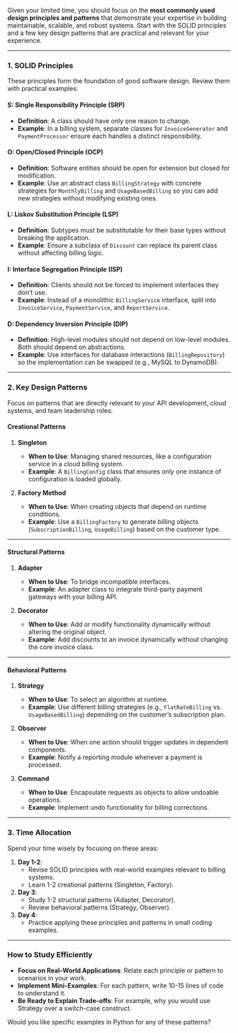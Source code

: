 Given your limited time, you should focus on the **most commonly used design principles and patterns** that demonstrate your expertise in building maintainable, scalable, and robust systems. Start with the SOLID principles and a few key design patterns that are practical and relevant for your experience.

---

### **1. SOLID Principles**
These principles form the foundation of good software design. Review them with practical examples:

#### **S**: Single Responsibility Principle (SRP)
- **Definition**: A class should have only one reason to change.
- **Example**: In a billing system, separate classes for `InvoiceGenerator` and `PaymentProcessor` ensure each handles a distinct responsibility.

#### **O**: Open/Closed Principle (OCP)
- **Definition**: Software entities should be open for extension but closed for modification.
- **Example**: Use an abstract class `BillingStrategy` with concrete strategies for `MonthlyBilling` and `UsageBasedBilling` so you can add new strategies without modifying existing ones.

#### **L**: Liskov Substitution Principle (LSP)
- **Definition**: Subtypes must be substitutable for their base types without breaking the application.
- **Example**: Ensure a subclass of `Discount` can replace its parent class without affecting billing logic.

#### **I**: Interface Segregation Principle (ISP)
- **Definition**: Clients should not be forced to implement interfaces they don’t use.
- **Example**: Instead of a monolithic `BillingService` interface, split into `InvoiceService`, `PaymentService`, and `ReportService`.

#### **D**: Dependency Inversion Principle (DIP)
- **Definition**: High-level modules should not depend on low-level modules. Both should depend on abstractions.
- **Example**: Use interfaces for database interactions (`BillingRepository`) so the implementation can be swapped (e.g., MySQL to DynamoDB).

---

### **2. Key Design Patterns**
Focus on patterns that are directly relevant to your API development, cloud systems, and team leadership roles:

#### **Creational Patterns**
1. **Singleton**
   - **When to Use**: Managing shared resources, like a configuration service in a cloud billing system.
   - **Example**: A `BillingConfig` class that ensures only one instance of configuration is loaded globally.

2. **Factory Method**
   - **When to Use**: When creating objects that depend on runtime conditions.
   - **Example**: Use a `BillingFactory` to generate billing objects (`SubscriptionBilling`, `UsageBilling`) based on the customer type.

---

#### **Structural Patterns**
1. **Adapter**
   - **When to Use**: To bridge incompatible interfaces.
   - **Example**: An adapter class to integrate third-party payment gateways with your billing API.

2. **Decorator**
   - **When to Use**: Add or modify functionality dynamically without altering the original object.
   - **Example**: Add discounts to an invoice dynamically without changing the core invoice class.

---

#### **Behavioral Patterns**
1. **Strategy**
   - **When to Use**: To select an algorithm at runtime.
   - **Example**: Use different billing strategies (e.g., `FlatRateBilling` vs. `UsageBasedBilling`) depending on the customer’s subscription plan.

2. **Observer**
   - **When to Use**: When one action should trigger updates in dependent components.
   - **Example**: Notify a reporting module whenever a payment is processed.

3. **Command**
   - **When to Use**: Encapsulate requests as objects to allow undoable operations.
   - **Example**: Implement undo functionality for billing corrections.

---

### **3. Time Allocation**
Spend your time wisely by focusing on these areas:
1. **Day 1-2**: 
   - Revise SOLID principles with real-world examples relevant to billing systems.
   - Learn 1-2 creational patterns (Singleton, Factory).
2. **Day 3**: 
   - Study 1-2 structural patterns (Adapter, Decorator).
   - Review behavioral patterns (Strategy, Observer).
3. **Day 4**:
   - Practice applying these principles and patterns in small coding examples.

---

### **How to Study Efficiently**
- **Focus on Real-World Applications**: Relate each principle or pattern to scenarios in your work.
- **Implement Mini-Examples**: For each pattern, write 10-15 lines of code to understand it.
- **Be Ready to Explain Trade-offs**: For example, why you would use Strategy over a switch-case construct.

Would you like specific examples in Python for any of these patterns?
